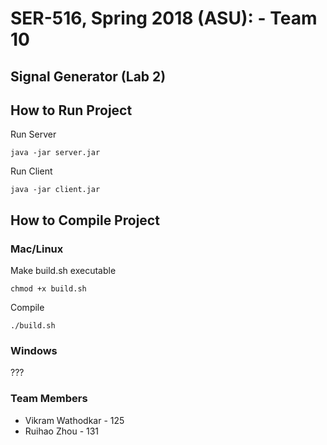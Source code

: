 # SER-516, Spring 2018 (ASU): - Team 10

## Signal Generator (Lab 2)

## How to Run Project

Run Server

    java -jar server.jar
 
Run Client

    java -jar client.jar

## How to Compile Project

### Mac/Linux

Make build.sh executable

    chmod +x build.sh

Compile

    ./build.sh
    
### Windows

 ???

### Team Members

* Vikram Wathodkar - 125
* Ruihao Zhou - 131
